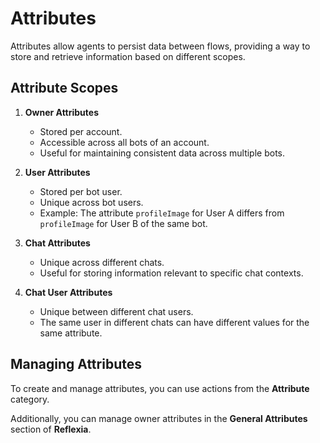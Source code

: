 # Attributes

Attributes allow agents to persist data between flows, providing a way to store and retrieve information based on different scopes.

## Attribute Scopes

1. **Owner Attributes**
   - Stored per account.
   - Accessible across all bots of an account.
   - Useful for maintaining consistent data across multiple bots.

2. **User Attributes**
   - Stored per bot user.
   - Unique across bot users.
   - Example: The attribute `profileImage` for User A differs from `profileImage` for User B of the same bot.

3. **Chat Attributes**
   - Unique across different chats.
   - Useful for storing information relevant to specific chat contexts.

4. **Chat User Attributes**
   - Unique between different chat users.
   - The same user in different chats can have different values for the same attribute.

## Managing Attributes

To create and manage attributes, you can use actions from the **Attribute** category. 

Additionally, you can manage owner attributes in the **General Attributes** section of **Reflexia**.